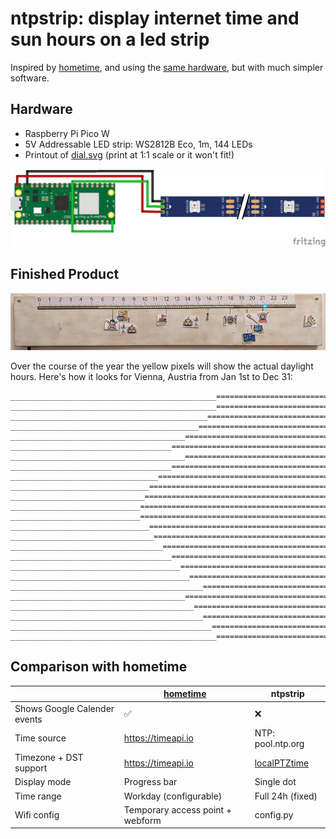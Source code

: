 # ntpstrip: display internet time and sun hours on a led strip

Inspired by [hometime](https://github.com/veebch/hometime),
and using the
[same hardware](https://github.com/veebch/hometime?tab=readme-ov-file#hardware),
but with much simpler software.

## Hardware

* Raspberry Pi Pico W
* 5V Addressable LED strip: WS2812B Eco, 1m, 144 LEDs
* Printout of [dial.svg](docs/dial.svg) (print at 1:1 scale or it won't fit!)

![fritzing schematic](docs/ntpstrip_bb.png)

## Finished Product

![photo of our living room clock](docs/living_room_clock.jpg)

Over the course of the year the yellow pixels will show the actual daylight
hours. Here's how it looks for Vienna, Austria from Jan 1st to Dec 31:

```
______________________________________________==========================X========================_______________________________________________
______________________________________________==========================X=========================______________________________________________
____________________________________________============================X============================___________________________________________
__________________________________________==============================X==============================_________________________________________
_______________________________________=================================X================================_______________________________________
____________________________________====================================X===================================____________________________________
_______________________________________=================================X===========================================____________________________
____________________________________====================================X=============================================__________________________
_________________________________=======================================X===============================================________________________
_______________________________=========================================X=================================================______________________
______________________________==========================================X===================================================____________________
_____________________________===========================================X====================================================___________________
_____________________________===========================================X====================================================___________________
_______________________________=========================================X====================================================___________________
________________________________========================================X==================================================_____________________
__________________________________======================================X================================================_______________________
____________________________________====================================X=============================================__________________________
______________________________________==================================X==========================================_____________________________
________________________________________================================X=======================================________________________________
___________________________________________=============================X====================================___________________________________
_______________________________________=================================X===========================____________________________________________
_________________________________________===============================X=========================______________________________________________
___________________________________________=============================X=======================________________________________________________
_____________________________________________===========================X=======================________________________________________________
______________________________________________==========================X=======================________________________________________________
```

## Comparison with hometime

|                                          | [hometime](https://github.com/veebch/hometime) | **ntpstrip** |
|------------------------------------------|------------------------------------------------|--------------|
| Shows Google Calender events             | ✅                                             | ❌           |
| Time source                              | https://timeapi.io                             | NTP: pool.ntp.org |
| Timezone + DST support                   | https://timeapi.io                             | [localPTZtime](https://github.com/bellingeri/localPTZtime) |
| Display mode                             | Progress bar                                   | Single dot   |
| Time range                               | Workday (configurable)                         | Full 24h (fixed)  |
| Wifi config                              | Temporary access point + webform               | config.py    |
